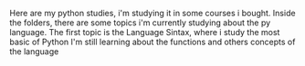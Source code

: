 Here are my python studies, i'm studying it in some courses i bought.
Inside the folders, there are some topics i'm currently studying about the py language.
The first topic is the Language Sintax, where i study the most basic of Python
I'm still learning about the functions and others concepts of the language